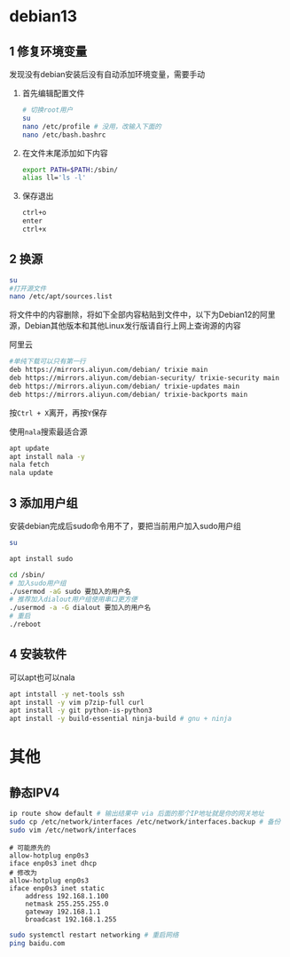 # debian13

## 1 修复环境变量

发现没有debian安装后没有自动添加环境变量，需要手动
1. 首先编辑配置文件

    ```bash
    # 切换root用户
    su
    nano /etc/profile # 没用，改输入下面的
    nano /etc/bash.bashrc
    ```

2. 在文件末尾添加如下内容

    ```bash
    export PATH=$PATH:/sbin/
    alias ll='ls -l'
    ```

3. 保存退出

    ```bash
    ctrl+o
    enter
    ctrl+x
    ```

## 2 换源

```bash
su
#打开源文件
nano /etc/apt/sources.list
```

将文件中的内容删除，将如下全部内容粘贴到文件中，以下为Debian12的阿里源，Debian其他版本和其他Linux发行版请自行上网上查询源的内容

阿里云

```bash
#单纯下载可以只有第一行
deb https://mirrors.aliyun.com/debian/ trixie main
deb https://mirrors.aliyun.com/debian-security/ trixie-security main
deb https://mirrors.aliyun.com/debian/ trixie-updates main
deb https://mirrors.aliyun.com/debian/ trixie-backports main
```

按`Ctrl + X`离开，再按`Y`保存

使用`nala`搜索最适合源

```bash
apt update
apt install nala -y
nala fetch
nala update
```

## 3 添加用户组

安装debian完成后sudo命令用不了，要把当前用户加入sudo用户组

```bash
su

apt install sudo

cd /sbin/
# 加入sudo用户组
./usermod -aG sudo 要加入的用户名
# 推荐加入dialout用户组使用串口更方便
./usermod -a -G dialout 要加入的用户名
# 重启
./reboot
```

## 4 安装软件

可以apt也可以nala

```bash
apt intstall -y net-tools ssh
apt install -y vim p7zip-full curl
apt install -y git python-is-python3
apt install -y build-essential ninja-build # gnu + ninja
```

# 其他

## 静态IPV4

```bash
ip route show default # 输出结果中 via 后面的那个IP地址就是你的网关地址
sudo cp /etc/network/interfaces /etc/network/interfaces.backup # 备份
sudo vim /etc/network/interfaces
```

```interfaces
# 可能原先的
allow-hotplug enp0s3
iface enp0s3 inet dhcp
# 修改为
allow-hotplug enp0s3
iface enp0s3 inet static
    address 192.168.1.100
    netmask 255.255.255.0
    gateway 192.168.1.1
    broadcast 192.168.1.255
```

```bash
sudo systemctl restart networking # 重启网络
ping baidu.com
```

